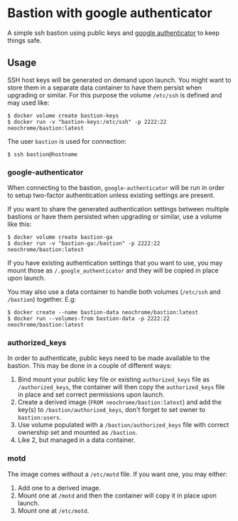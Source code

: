 # Bastion with google authenticator
A simple ssh bastion using public keys and
[google authenticator](https://github.com/google/google-authenticator-libpam)
to keep things safe.

## Usage
SSH host keys will be generated on demand upon launch. You might want to
store them in a separate data container to have them persist when upgrading
or similar. For this purpose the volume `/etc/ssh` is defined and may used like:

```
$ docker volume create bastion-keys
$ docker run -v "bastion-keys:/etc/ssh" -p 2222:22 neochrome/bastion:latest
```

The user `bastion` is used for connection:
```
$ ssh bastion@hostname
```

### google-authenticator
When connecting to the bastion, `google-authenticator` will be run in order to
setup two-factor authentication unless existing settings are present.

If you want to share the generated authentication settings between multiple
bastions or have them persisted when upgrading or similar, use a volume like this:
```
$ docker volume create bastion-ga
$ docker run -v "bastion-ga:/bastion" -p 2222:22 neochrome/bastion:latest
```

If you have existing authentication settings that you want to use, you may
mount those as `/.google_authenticator` and they will be copied in place
upon launch.

You may also use a data container to handle both volumes (`/etc/ssh` and `/bastion`)
together. E.g:
```
$ docker create --name bastion-data neochrome/bastion:latest
$ docker run --volumes-from bastion-data -p 2222:22 neochrome/bastion:latest
```

### authorized_keys
In order to authenticate, public keys need to be made available to the bastion.
This may be done in a couple of different ways:
1. Bind mount your public key file or existing `authorized_keys` file as `/authorized_keys`,
the container will then copy the `authorized_keys` file in place and set correct permissions
upon launch.
2. Create a derived image (`FROM neochrome/bastion:latest`) and add the key(s) to
`/bastion/authorized_keys`, don't forget to set owner to `bastion:users`.
3. Use volume populated with a `/bastion/authorized_keys` file with correct ownership set
and mounted as `/bastion`.
4. Like 2, but managed in a data container.

### motd
The image comes without a `/etc/motd` file. If you want one, you may either:
1. Add one to a derived image.
2. Mount one at `/motd` and then the container will copy it in place upon launch.
3. Mount one at `/etc/motd`.
